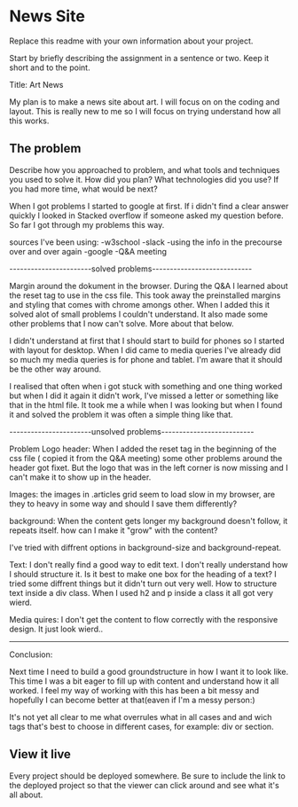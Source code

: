 # News Site

Replace this readme with your own information about your project. 

Start by briefly describing the assignment in a sentence or two. Keep it short and to the point.

Title: Art News

My plan is to make a news site about art. I will focus on on the coding and layout. This is really new to me so I will focus on trying understand how all this works.

## The problem

Describe how you approached to problem, and what tools and techniques you used to solve it. How did you plan? What technologies did you use? If you had more time, what would be next?

When I got problems I started to google at first. If i didn't find a clear answer quickly I looked in Stacked overflow if someone asked my question before. So far I got through my problems this way.

sources I've been using:
-w3school
-slack
-using the info in the precourse over and over again
-google
-Q&A meeting

-----------------------solved problems----------------------------

Margin around the dokument in the browser.
During the Q&A I learned about the reset tag to use in the css file. This took away the preinstalled margins and styling that comes with chrome amongs other. When I added this it solved alot of small problems I couldn't understand. 
It also made some other problems that I now can't solve. More about that below.

I didn't understand at first that I should start to build for phones so I started with layout for desktop. When I did came to media queries I've already did so much my media queries is for phone and tablet. I'm aware that it should be the other way around.

I realised that often when i got stuck with something and one thing worked but when I did it again it didn't work, I've missed a letter or something like that in the html file. It took me a while when I was looking but when I found it and solved the problem it was often a simple thing like that.


-----------------------unsolved problems--------------------------

Problem Logo header:
When I added the reset tag in the beginning of the css file ( copied it from the Q&A meeting) some other problems around the header got fixet. But the logo that was in the left corner is now missing and I can't make it to show up in the header.

Images:
the images in .articles grid seem to load slow in my browser, are they to heavy in some way and should I save them differently?



background:
When the content gets longer my background doesn't follow, it repeats itself. how can I make it "grow" with the content?

I've tried with diffrent options in background-size and background-repeat.

Text:
I don't really find a good way to edit text. I don't really understand how I should structure it. Is it best to make one box for the heading of a text?
I tried some diffrent things but it didn't turn out very well. 
How to structure text inside a div class. When I used h2 and p inside a class it all got very wierd.

Media quires:
I don't get the content to flow correctly with the responsive design. It just look wierd..

------------------------------------------------------------------

Conclusion:

Next time I need to build a good groundstructure in how I want it to look like. This time I was a bit eager to fill up with content and understand how it all worked. I feel my way of working with this has been a bit messy and hopefully I can become better at that(eaven if I'm a messy person:)

It's not yet all clear to me what overrules what in all cases and and wich tags that's best to choose in different cases, for example: div or section. 



## View it live
Every project should be deployed somewhere. Be sure to include the link to the deployed project so that the viewer can click around and see what it's all about.

